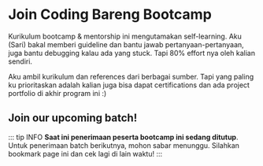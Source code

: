 # Join Coding Bareng Bootcamp

Kurikulum bootcamp & mentorship ini mengutamakan self-learning. Aku (Sari) bakal memberi guideline dan bantu jawab pertanyaan-pertanyaan, juga bantu debugging kalau ada yang stuck. Tapi 80% effort nya oleh kalian sendiri.

Aku ambil kurikulum dan references dari berbagai sumber. Tapi yang paling ku prioritaskan adalah kalian juga bisa dapat certifications dan ada project portfolio di akhir program ini :)

## Join our upcoming batch!

::: tip INFO
**Saat ini penerimaan peserta bootcamp ini sedang ditutup**. Untuk penerimaan batch berikutnya, mohon sabar menunggu. Silahkan bookmark page ini dan cek lagi di lain waktu!
:::

